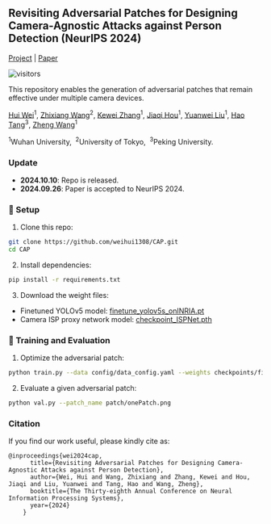 ## Revisiting Adversarial Patches for Designing Camera-Agnostic Attacks against Person Detection (NeurIPS 2024)
[Project](https://camera-agnostic.github.io/) | [Paper](https://nips.cc/virtual/2024/poster/96825)

![visitors](https://visitor-badge.laobi.icu/badge?page_id=weihui1308/CAP)

This repository enables the generation of adversarial patches that remain effective under multiple camera devices.

[Hui Wei](https://weihui1308.github.io/)<sup>1</sup>, [Zhixiang Wang](https://lightchaserx.github.io/)<sup>2</sup>, [Kewei Zhang](https://scholar.google.com/citations?user=cFk7BcAAAAAJ&hl=en)<sup>1</sup>, [Jiaqi Hou]()<sup>1</sup>, [Yuanwei Liu]()<sup>1</sup>, [Hao Tang](https://ha0tang.github.io/)<sup>3</sup>, [Zheng Wang](https://wangzwhu.github.io/home/)<sup>1</sup>

<sup>1</sup>Wuhan University,&nbsp;&nbsp;<sup>2</sup>University of Tokyo,&nbsp;&nbsp;<sup>3</sup>Peking University. 

### Update

- **2024.10.10**: Repo is released.
- **2024.09.26**: Paper is accepted to NeurIPS 2024.

### :toolbox: Setup
1. Clone this repo:
```bash
git clone https://github.com/weihui1308/CAP.git
cd CAP
```

2. Install dependencies:
```bash
pip install -r requirements.txt
```

3. Download the weight files:
- Finetuned YOLOv5 model: [finetune_yolov5s_onINRIA.pt](https://github.com/weihui1308/CAP/tree/main/assets/checkpoints)
- Camera ISP proxy network model: [checkpoint_ISPNet.pth](https://drive.google.com/file/d/1k9g42kr67ygfGAaPcyl6cVLaYNM-l30q/view?usp=sharing)

### :rainbow: Training and Evaluation
1. Optimize the adversarial patch:
```bash
python train.py --data config/data_config.yaml --weights checkpoints/finetune_yolov5s_onINRIA.pt --batch_size 32 --epochs 1000
```

2. Evaluate a given adversarial patch:
```bash
python val.py --patch_name patch/onePatch.png
```


### Citation

If you find our work useful, please kindly cite as:
```
@inproceedings{wei2024cap,
      title={Revisiting Adversarial Patches for Designing Camera-Agnostic Attacks against Person Detection},
      author={Wei, Hui and Wang, Zhixiang and Zhang, Kewei and Hou, Jiaqi and Liu, Yuanwei and Tang, Hao and Wang, Zheng},
      booktitle={The Thirty-eighth Annual Conference on Neural Information Processing Systems},
      year={2024}
    }
```
